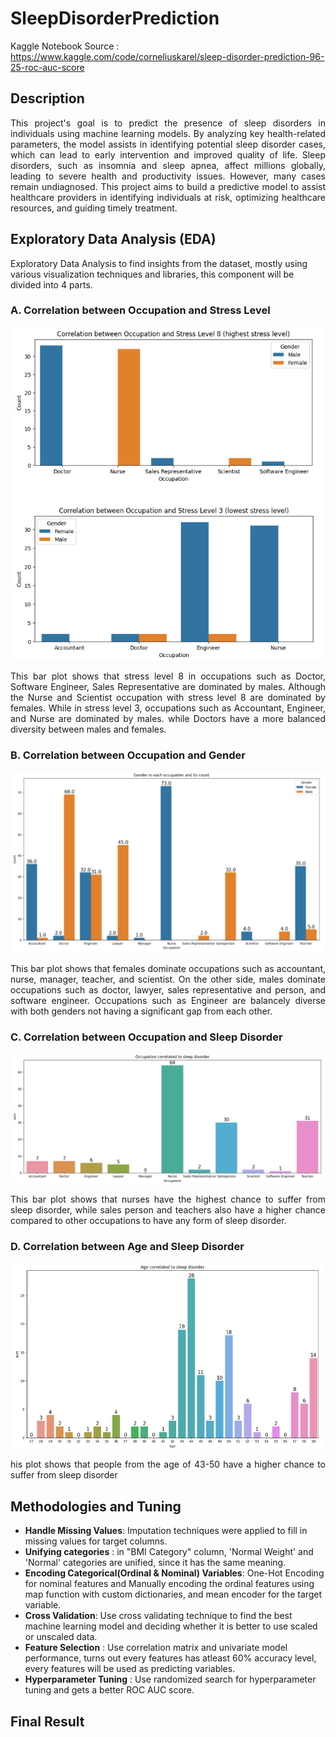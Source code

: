 # SleepDisorderPrediction
Kaggle Notebook Source : https://www.kaggle.com/code/corneliuskarel/sleep-disorder-prediction-96-25-roc-auc-score

## Description
<p align="justify">This project's goal is to predict the presence of sleep disorders in individuals using machine learning models. By analyzing key health-related parameters, the model assists in identifying potential sleep disorder cases, which can lead to early intervention and improved quality of life. Sleep disorders, such as insomnia and sleep apnea, affect millions globally, leading to severe health and productivity issues. However, many cases remain undiagnosed. This project aims to build a predictive model to assist healthcare providers in identifying individuals at risk, optimizing healthcare resources, and guiding timely treatment.
</p>

## Exploratory Data Analysis (EDA)
Exploratory Data Analysis to find insights from the dataset, mostly using various visualization techniques and libraries, this component will be divided into 4 parts.

### A. Correlation between Occupation and Stress Level
![Bar Chart](Imgs/OccupationVsStressLevel.png)

<p align="justify">This bar plot shows that stress level 8 in occupations such as Doctor, Software Engineer, Sales Representative are dominated by males. Although the Nurse and Scientist occupation with stress level 8 are dominated by females. While in stress level 3, occupations such as Accountant, Engineer, and Nurse are dominated by males. while Doctors have a more balanced diversity between males and females.
</p>

### B. Correlation between Occupation and Gender
![Bar Chart](Imgs/GenderVsOccupation.png)

<p align="justify">This bar plot shows that females dominate occupations such as accountant, nurse, manager, teacher, and scientist. On the other side, males dominate occupations such as doctor, lawyer, sales representative and person, and software engineer. Occupations such as Engineer are balancely diverse with both genders not having a significant gap from each other.
</p>


### C. Correlation between Occupation and Sleep Disorder
![Bar Chart](Imgs/OccupationVsSD.png)

<p align="justify">This bar plot shows that nurses have the highest chance to suffer from sleep disorder, while sales person and teachers also have a higher chance compared to other occupations to have any form of sleep disorder.
</p>


### D. Correlation between Age and Sleep Disorder
![Bar Chart](Imgs/AgeCorrSleepDisorder.png)

<p align="justify">his plot shows that people from the age of 43-50 have a higher chance to suffer from sleep disorder
</p>

## Methodologies and Tuning
- **Handle Missing Values**: Imputation techniques were applied to fill in missing values for target columns.
- **Unifying categories** : in "BMI Category" column, 'Normal Weight' and 'Normal' categories are unified, since it has the same meaning. 
- **Encoding Categorical(Ordinal & Nominal) Variables**: One-Hot Encoding for nominal features and Manually encoding the ordinal features using map function with custom dictionaries, and mean encoder for the target variable.
- **Cross Validation**: Use cross validating technique to find the best machine learning model and deciding whether it is better to use scaled or unscaled data.
- **Feature Selection** : Use correlation matrix and univariate model performance, turns out every features has atleast 60% accuracy level, every features will be used as predicting variables.
- **Hyperparameter Tuning** : Use randomized search for hyperparameter tuning and gets a better ROC AUC score. 

## Final Result 



